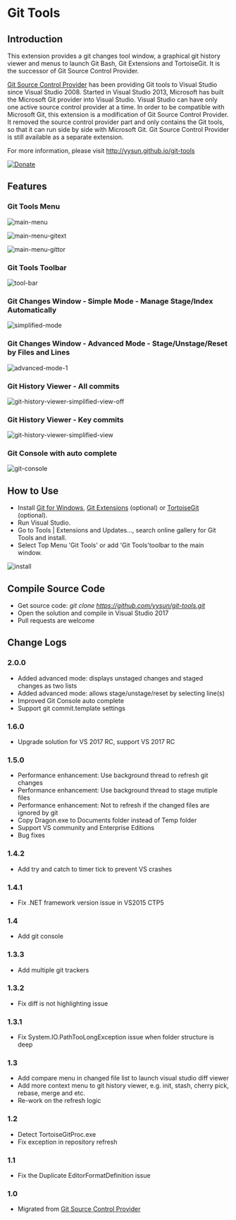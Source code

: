 # Git Tools
## Introduction

This extension provides a git changes tool window, a graphical git history viewer and menus to launch Git Bash, Git Extensions and TortoiseGit. It is the successor of Git Source Control Provider.

[Git Source Control Provider](https://visualstudiogallery.msdn.microsoft.com/63a7e40d-4d71-4fbb-a23b-d262124b8f4c) has been providing Git tools to Visual Studio since Visual Studio 2008.
Started in Visual Studio 2013, Microsoft has built the Microsoft Git provider into Visual Studio. Visual Studio can have only one active source control provider at a time.
In order to be compatible with Microsoft Git, this extension is a modification of Git Source Control Provider. It removed the source control provider part and only contains the Git tools,
so that it can run side by side with Microsoft Git. Git Source Control Provider is still available as a separate extension.

For more information, please visit http://yysun.github.io/git-tools

[![Donate](https://www.paypalobjects.com/en_US/i/btn/btn_donate_SM.gif)](https://www.paypal.com/cgi-bin/webscr?cmd=_donations&business=KBCLF3PZD6C98&lc=US&item_name=Git%20Tools%20for%20Visual%20Studio&currency_code=USD&bn=PP%2dDonationsBF%3abtn_donate_SM%2egif%3aNonHosted)

## Features

### Git Tools Menu
![main-menu](https://cloud.githubusercontent.com/assets/170547/23336421/281f2002-fb9e-11e6-9cec-77362e6a553c.png)

![main-menu-gitext](https://cloud.githubusercontent.com/assets/170547/23336427/59259ea6-fb9e-11e6-97c8-f7d1fd321325.png)

![main-menu-gittor](https://cloud.githubusercontent.com/assets/170547/23336429/69e726ba-fb9e-11e6-8790-f460c019f9a5.png)

### Git Tools Toolbar
![tool-bar](https://cloud.githubusercontent.com/assets/170547/23336451/fafd078c-fb9e-11e6-8000-90f6fd606034.png)

### Git Changes Window - Simple Mode - Manage Stage/Index Automatically
![simplified-mode](https://cloud.githubusercontent.com/assets/170547/23336456/1c6b784a-fb9f-11e6-8136-81dc09205b6f.png)

### Git Changes Window - Advanced Mode - Stage/Unstage/Reset by Files and Lines
![advanced-mode-1](https://cloud.githubusercontent.com/assets/170547/23336458/23f1fd96-fb9f-11e6-9968-276ea3eca394.png)

### Git History Viewer - All commits
![git-history-viewer-simplified-view-off](https://cloud.githubusercontent.com/assets/170547/23336493/f1b14098-fb9f-11e6-9319-a8f1d02ee2e0.png)

### Git History Viewer - Key commits
![git-history-viewer-simplified-view](https://cloud.githubusercontent.com/assets/170547/23336491/eeb85796-fb9f-11e6-861b-97878de280ba.png)

### Git Console with auto complete
![git-console](https://cloud.githubusercontent.com/assets/170547/23336540/2b58ee08-fba1-11e6-8591-55aceb319124.png)


## How to Use

* Install [Git for Windows](http://code.google.com/p/msysgit), [Git Extensions](http://code.google.com/p/gitextensions) (optional) or [TortoiseGit](http://code.google.com/p/tortoisegit) (optional).
* Run Visual Studio.
* Go to Tools | Extensions and Updates..., search online gallery for Git Tools and install.
* Select Top Menu 'Git Tools' or add 'Git Tools'toolbar to the main window.

![install](https://cloud.githubusercontent.com/assets/170547/23336552/6e7382b6-fba1-11e6-80ed-f0cefa01ee27.png)

## Compile Source Code

* Get source code: _git clone https://github.com/yysun/git-tools.git_
* Open the solution and compile in Visual Studio 2017
* Pull requests are welcome

## Change Logs

### 2.0.0

* Added advanced mode: displays unstaged changes and staged changes as two lists
* Added advanced mode: allows stage/unstage/reset by selecting line(s)
* Improved Git Console auto complete
* Support git commit.template settings

### 1.6.0

* Upgrade solution for VS 2017 RC, support VS 2017 RC

### 1.5.0

* Performance enhancement: Use background thread to refresh git changes
* Performance enhancement: Use background thread to stage mutiple files
* Performance enhancement: Not to refresh if the changed files are ignored by git
* Copy Dragon.exe to Documents folder instead of Temp folder
* Support VS community and Enterprise Editions
* Bug fixes

### 1.4.2

* Add try and catch to timer tick to prevent VS crashes

### 1.4.1

* Fix .NET framework version issue in VS2015 CTP5

### 1.4

* Add git console

### 1.3.3

* Add multiple git trackers

### 1.3.2

* Fix diff is not highlighting issue

### 1.3.1

* Fix System.IO.PathTooLongException issue when folder structure is deep

### 1.3

* Add compare menu in changed file list to launch visual studio diff viewer
* Add more context menu to git history viewer, e.g. init, stash, cherry pick, rebase, merge and etc.
* Re-work on the refresh logic

### 1.2

* Detect TortoiseGitProc.exe
* Fix exception in repository refresh

### 1.1

* Fix the Duplicate EditorFormatDefinition issue

### 1.0

* Migrated from [Git Source Control Provider](https://github.com/yysun/Git-Source-Control-Provider)

